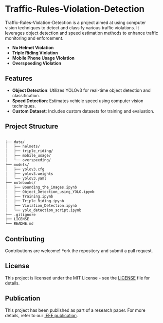 # Traffic-Rules-Violation-Detection

Traffic-Rules-Violation-Detection is a project aimed at using computer vision techniques to detect and classify various traffic violations. It leverages object detection and speed estimation methods to enhance traffic monitoring and enforcement.


- **No Helmet Violation**
- **Triple Riding Violation**
- **Mobile Phone Usage Violation**
- **Overspeeding Violation**

## Features

- **Object Detection**: Utilizes YOLOv3 for real-time object detection and classification.
- **Speed Detection**: Estimates vehicle speed using computer vision techniques.
- **Custom Dataset**: Includes custom datasets for training and evaluation.


## Project Structure

```bash

├── data/
│   ├── helmets/
│   ├── triple_riding/
│   ├── mobile_usage/
│   └── overspeeding/
├── models/
│   ├── yolov3.cfg
│   ├── yolov3.weights
│   └── yolov3.yaml
├── notebooks/
│   ├── Bounding_the_images.ipynb
│   ├── Object_Detection_using_YOLO.ipynb
│   ├── Training.ipynb
│   ├── Triple_Riding.ipynb
│   ├── Violation_Detection.ipynb
│   └── yolo_detection_script.ipynb
├── .gitignore
├── LICENSE
└── README.md
```
## Contributing

Contributions are welcome! Fork the repository and submit a pull request.

## License

This project is licensed under the MIT License - see the [LICENSE](LICENSE) file for details.

## Publication

This project has been published as part of a research paper. For more details, refer to our [IEEE publication](https://ieeexplore.ieee.org/document/10112954#citations).
